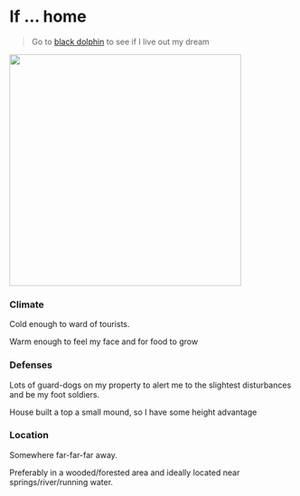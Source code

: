 # If ... home 

> Go to [black dolphin](https://todo.avsbq.org/black_dolphin) to see if I live out my dream

<img src=".pix/home_sweet_home.avif" style="width:410px; height: auto;">

### Climate

Cold enough to ward of tourists.

Warm enough to feel my face and for food to grow

### Defenses

Lots of guard-dogs on my property to alert me to the slightest disturbances and be my foot soldiers.

House built a top a small mound, so I have some height advantage

### Location

Somewhere far-far-far away.

Preferably in a wooded/forested area and ideally located near springs/river/running water.


